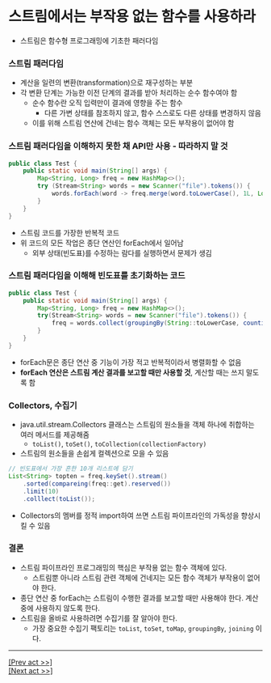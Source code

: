 # 스트림에서는 부작용 없는 함수를 사용하라
* 스트림은 함수형 프로그래밍에 기초한 패러다임
### 스트림 패러다임
* 계산을 일련의 변환(transformation)으로 재구성하는 부분
* 각 변환 단계는 가능한 이전 단계의 결과를 받아 처리하는 순수 함수여야 함
  * 순수 함수란 오직 입력만이 결과에 영향을 주는 함수
    * 다른 가변 상태를 참조하지 않고, 함수 스스로도 다른 상태를 변경하지 않음
  * 이를 위해 스트림 연산에 건네는 함수 객체는 모든 부작용이 없어야 함
### 스트림 패러다임을 이해하지 못한 채 API만 사용 - 따라하지 말 것
```java
public class Test {
    public static void main(String[] args) {
        Map<String, Long> freq = new HashMap<>();
        try (Stream<String> words = new Scanner("file").tokens()) {
            words.forEach(word -> freq.merge(word.toLowerCase(), 1L, Long::sum));
        }
    }
}
```
* 스트림 코드를 가장한 반복적 코드
* 위 코드의 모든 작업은 종단 연산인 forEach에서 일어남
  * 외부 상태(빈도표)를 수정하는 람다를 실행하면서 문제가 생김
### 스트림 패러다임을 이해해 빈도표를 초기화하는 코드
```java
public class Test {
    public static void main(String[] args) {
        Map<String, Long> freq = new HashMap<>();
        try(Stream<String> words = new Scanner("file").tokens()) {
            freq = words.collect(groupingBy(String::toLowerCase, counting()));
        }
    }
}
```
* forEach문은 종단 연산 중 기능이 가장 적고 반복적이라서 병렬화할 수 없음
* **forEach 연산은 스트림 계산 결과를 보고할 때만 사용할 것**, 계산할 때는 쓰지 말도록 함
### Collectors, 수집기
* java.util.stream.Collectors 클래스는 스트림의 원소들을 객체 하나에 취합하는 여러 메서드를 제공해줌
  * `toList()`, `toSet()`, `toCollection(collectionFactory)`
* 스트림의 원소들을 손쉽게 컬렉션으로 모을 수 있음
```java
// 빈도표에서 가장 흔한 10개 리스트에 담기
List<String> topten = freq.keySet().stream()
    .sorted(compareing(freq::get).reserved())
    .limit(10)
    .colllect(toList());
```
* Collectors의 멤버를 정적 import하여 쓰면 스트림 파이프라인의 가독성을 향상시킬 수 있음
### 결론
* 스트림 파이프라인 프로그래밍의 핵심은 부작용 없는 함수 객체에 있다.
  * 스트림뿐 아니라 스트림 관련 객체에 건네지는 모든 함수 객체가 부작용이 없어야 한다.
* 종단 연산 중 forEach는 스트림이 수행한 결과를 보고할 때만 사용해야 한다. 계산 중에 사용하지 않도록 한다.
* 스트림을 올바로 사용하려면 수집기를 잘 알아야 한다.
  * 가장 중요한 수집기 팩토리는 `toList`, `toSet`, `toMap`, `groupingBy`, `joining` 이다.
---
[[Prev act >>]](../act4/README.md)  
[[Next act >>]](../act6/README.md)
